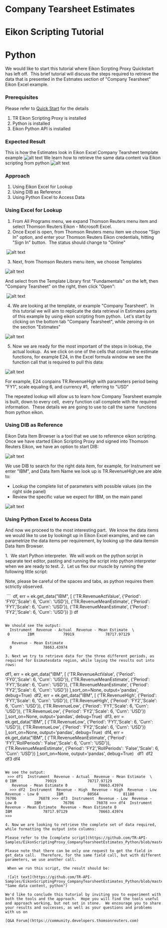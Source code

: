 # Company Tearsheet Estimates
# Eikon Scripting Tutorial
# Python

We would like to start this tutorial where Eikon Scrpting Proxy Quickstart has left off.  This brief tutorial will discuss the steps required to retrieve the data that is presented in the Estmates section of "Company Tearsheet" Eikon Excel example.

### Prerequisites

Please refer to [Quick Start](https://developers.thomsonreuters.com/tr-eikon-scripting-apis-eap-limited-access/eikon-web-and-scripting-apis-beta/quick-start) for the details

1. TR Eikon Scripting Proxy is installed
2. Python is installed
3. Eikon Python API is installed

### Expected Result

This is how the Estimates look in Eikon Excel Company Tearsheet template example
![alt text](https://github.com/TR-API-Samples/EikonScriptingProxy_CompanyTearsheetEstimates_Python/blob/master/excelEstimatesCropped.jpg "Excel Company Tearsheet Estimates")
We learn how to retrieve the same data content via Eikon scripting from python
![alt text](https://github.com/TR-API-Samples/EikonScriptingProxy_CompanyTearsheetEstimates_Python/blob/master/pythonEstimatesCropped.jpg "Same data content, python")

### Approach
1. Using Eikon Excel for Lookup
2. Using DIB as Reference
3. Using Python Excel to Access Data

### Using Excel for Lookup

1. From All Programs menu, we expand Thomson Reuters menu item and select Thomson Reuters Eikon - Microsoft Excel.
2. Once Excel is open, from Thomson Reuters menu item we choose "Sign In" option, and enter your Thomson Reuters Eikon credentials, hitting "Sign In" button.  The status should change to "Online"

 ![alt text](https://github.com/TR-API-Samples/EikonScriptingProxy_CompanyTearsheetEstimates_Python/blob/master/EikonExcelSignIn.jpg "Eikon Excel Online")

3. Next, from Thomson Reuters menu item, we choose Templates

![alt text](https://github.com/TR-API-Samples/EikonScriptingProxy_CompanyTearsheetEstimates_Python/blob/master/EikonExcelTemplates.jpg "Eikon Excel Templates")

And select from the Template Library first "Fundamentals" on the left, then "Company Tearsheet" on the right, then click "Open":

 ![alt text](https://github.com/TR-API-Samples/EikonScriptingProxy_CompanyTearsheetEstimates_Python/blob/master/EikonExcelTearsheet.jpg "Eikon Excel Company Tearsheet")

4. We are looking at the template, or example "Company Tearsheet".  In this tutorial we will aim to replicate the data retrieval in Estimates parts of this example by using eikon scripting from python.  Let's start by clicking on the bottom tab "Company Tearsheet", while zeroing-in on the section "Estimates"

![alt text](https://github.com/TR-API-Samples/EikonScriptingProxy_CompanyTearsheetEstimates_Python/blob/master/EikonExcelTearsheetEstimatesMarked.jpg "Eikon Excel Company Tearsheet Estimates")

5. Now we are ready for the most important of the steps in lookup, the actual lookup.  As we click on one of the cells that contain the estimate functions, for example E24, in the Excel formula window we see the  function call that is required to pull this data:

 ![alt text](https://github.com/TR-API-Samples/EikonScriptingProxy_CompanyTearsheetEstimates_Python/blob/master/ExcelFunctionLookupMarked.jpg "Eikon Excel Function Lookup")

 For example, E24 conpains TR.RevenueHigh with parameters period being "FY1", scale equaling 6, and currency #1,  referring to "USD"

 The repeated lookup will allow us to learn how Company Tearsheet example is built, down to every cell,  every function call complete with the required information.  These details we are going to use to call the same  functions from python eikon.

### Using DIB as Reference

 Eikon Data Item Browser is a tool that we use to reference eikon scripting.  Once we have started Eikon Scripting Proxy and signed into Thomson Reuters Eikon, we have an option to start DIB:

![alt text](https://github.com/TR-API-Samples/EikonScriptingProxy_CompanyTearsheetEstimates_Python/blob/master/EikonScriptingProxyMarked.jpg "Starting DIB")

We use DIB to search for the right data item, for example, for Instrument we enter "IBM", and Data Item Name we look up is TR.RevenueHigh,we are able to:  
 * Lookup the complete list of parameters with possible values (on the right side panel) 
 * Review the specific value we expect for IBM, on the main panel

![alt text](https://github.com/TR-API-Samples/EikonScriptingProxy_CompanyTearsheetEstimates_Python/blob/master/DIBMarked.jpg "Using DIB")

### Using Python Excel to Access Data

And now we proceed to the most interesting part.  We know the data items we would like to use by lookingit up in Eikon Excel examples, and we can parametrize the data items per requirement, by looking up the data itemsin Data Item Browser.

1.  We start Python interpreter.  We will work on the python script in separate text editor, pasting and running the script into python interpreter when we are ready to test. 
2.  Let us flex our muscle by running the following little script:

 Note, please be careful of the spaces and tabs, as python requires them sctrictly observed.
 
 ``` 
  df, err = ek.get_data("IBM",
  [
  ('TR.RevenueActValue', {'Period': 'FY0','Scale': 6, 'Curn': 'USD'}),
  ('TR.RevenueMeanEstimate', {'Period': 'FY1','Scale': 6, 'Curn': 'USD'}),
  ('TR.RevenueMeanEstimate', {'Period': 'FY2','Scale': 6, 'Curn': 'USD'})
  ])
  df
 ``` 

 We should see the output:
  Instrument  Revenue - Actual  Revenue - Mean Estimate  \
  0        IBM             79919              78717.97129
  
   Revenue - Mean Estimate
   0              78663.43974

3. Next we try to retrieve data for the three different periods, as required for Esimatesdata region, while laying the results out into rows:

 ```
 df1, err = ek.get_data("IBM",
 [
 ('TR.RevenueActValue', {'Period': 'FY0','Scale': 6, 'Curn': 'USD'}),
 ('TR.RevenueMeanEstimate', {'Period': 'FY1','Scale': 6, 'Curn': 'USD'}),
 ('TR.RevenueMeanEstimate', {'Period': 'FY2','Scale': 6, 'Curn': 'USD'})
 ],sort_on=None, output='pandas', debug=True)
 df2, err = ek.get_data("IBM",
 [
 ('TR.RevenueHigh', {'Period': 'FY1','Scale': 6, 'Curn': 'USD'}),
 ('TR.RevenueHigh', {'Period': 'FY2','Scale': 6, 'Curn': 'USD'}),
 ('TR.RevenueLow', {'Period': 'FY1','Scale': 6, 'Curn': 'USD'}),
 ('TR.RevenueLow', {'Period': 'FY2','Scale': 6, 'Curn': 'USD'})
 ],sort_on=None, output='pandas', debug=True)
 df3, err = ek.get_data("IBM",
 [
 ('TR.RevenueLow', {'Period': 'FY1','Scale': 6, 'Curn': 'USD'}),
 ('TR.RevenueLow', {'Period': 'FY2','Scale': 6, 'Curn': 'USD'})
 ],sort_on=None, output='pandas', debug=True)
 df4, err = ek.get_data("IBM",
 [
 ('TR.RevenueMeanEstimate', {'Period': 'FY1','RollPeriods': 'False','Scale': 6, 'Curn': 'USD'}),
 ('TR.RevenueMeanEstimate', {'Period': 'FY2','RollPeriods': 'False','Scale': 6, 'Curn': 'USD'})
 ],sort_on=None, output='pandas', debug=True)
 
 df1 
 df2 
 df3
 df4
 ```
 
 We see the output:
 >>> df1  Instrument  Revenue - Actual  Revenue - Mean Estimate  \
 0 IBM             79919              78717.97129
   Revenue - Mean Estimate 0              78663.43974 
   >>> df2  Instrument  Revenue - High  Revenue - High  Revenue - Low  Revenue - Low 0        IBM           80564           81180          76706          76078 >>> df3  Instrument  Revenue - Low  Revenue - Low 0        IBM          76706          76078 >>> df4  Instrument  Revenue - Mean Estimate  Revenue - Mean Estimate 0        IBM              78717.97129              78663.43974 
 >>>

4. Now we are looking to retrieve the complete set of data required, while formatting the output into columns:

Please refer to the [complete script](https://github.com/TR-API-Samples/EikonScriptingProxy_CompanyTearsheetEstimates_Python/blob/master/Estimates3.py)

Please note that there can be only one request to get the field in get_data call.  Therefore, for the same field call, but with different parameters, we use another call.

 When we run this script, the result should be:
 
 ![alt text](https://github.com/TR-API-Samples/EikonScriptingProxy_CompanyTearsheetEstimates_Python/blob/master/pythonEstimatesCropped.jpg "Same data content, python")

We'd like to conclude this tutorial by inviting you to experiment with both the tools and the approach.  Hope you will find the tools useful and approach working, but not set in stone.  We encourage you to share your results and successes, as well as your questions and problems with us on

[Q&A Forum](https://community.developers.thomsonreuters.com)
